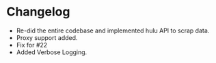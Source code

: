 
# Changelog
- Re-did the entire codebase and implemented hulu API to scrap data.
- Proxy support added.
- Fix for #22
- Added Verbose Logging.